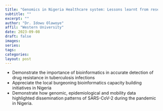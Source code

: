```yaml
---
title: "Genomics in Nigeria Healthcare system: Lessons learnt from research and clinical collaboration"
subtitle: ""
excerpt: ""
author: "Dr. Idowu Olawoye"
affil: "Western University"
date: 2023-09-08
draft: false
images: 
series:
tags:
categories:
layout: post
---
```

 
- Demonstrate the importance of bioinformatics in accurate detection of drug resistance in 
tuberculosis infections
- Appreciate the local burgeoning bioinformatics capacity building initiatives in Nigeria
- Demonstrate how genomic, epidemiological and mobility data highlighted dissemination 
patterns of SARS-CoV-2 during the pandemic in Nigeria.